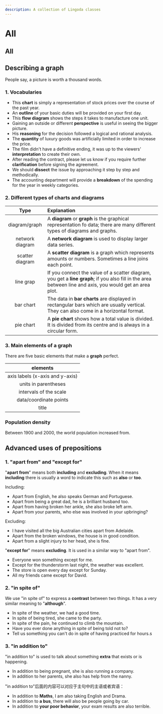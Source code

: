 ```yaml
---
description: A collection of Lingoda classes
---
```


# All

## All

## Describing a graph

People say, a picture is worth a thousand words.

### 1. Vocabularies

* This **chart** is simply a representation of stock prices over the course of the past year.
* An **outline** of your basic duties will be provided on your first day.
* This **flow diagram** shows the steps it takes to manufacture one unit.
* Gaining an outside or different **perspective** is useful in seeing the bigger picture.
* His **reasoning** for the decision followed a logical and rational analysis.
* The **quantity** of luxury goods was artificially limited in order to increase the price.
* The film didn't have a definitive ending, it was up to the viewers' **interpretation** to create their own.
* After reading the contract, please let us know if you require further **clarification** before signing the agreement.
* We should **dissect** the issue by approaching it step by step and methodically.
* The accounting department will provide a **breakdown** of the spending for the year in weekly categories.

### 2. Different types of charts and diagrams

| Type | Explanation |
| :---: | :--- |
| diagram/graph | A **diagram** or **graph** is the graphical representation fo data; there are many different types of diagrams and graphs. |
| network diagram | A **network diagram** is used to display larger data series. |
| scatter diagram | A **scatter diagram** is a graph which represents amounts or numbers. Sometimes a line joins each point. |
| line grap | If you connect the value of a scatter diagram, you get a **line graph**; if you also fill in the area between line and axis, you would get an area plot. |
| bar chart | The data in **bar charts** are displayed in rectangular bars which are usually vertical. They can also come in a horizontal format. |
| pie chart | A **pie chart** shows how a total value is divided. It is divided from its centre and is always in a circular form. |

### 3. Main elements of a graph

There are five basic elements that make a **graph** perfect.

| elements |
| :---: |
| axis labels \(x-axis and y-axis\) |
| units in parentheses |
| intervals of the scale |
| data/coordinate points |
| title |

### Population density

Between 1900 and 2000, the world population increased from.



## Advanced uses of prepositions

### 1. "apart from" and "except for"

"**apart from**" means both **including** and **excluding**. When it means **including** there is usually a word to indicate this such as **also** or **too**.

Including:

* Apart from English, he also speaks German and Portuguese.
* Apart from being a great dad, he is a brilliant husband too.
* Apart from having broken her ankle, she also broke left arm.
* Apart from your parents, who else was involved in your upbringing?

Excluding:

* I have visited all the big Australian cities apart from Adelaide.
* Apart from the broken windows, the house is in good condition.
* Apart from a slight injury to her head, she is fine.

"**except for**" means **excluding**. It is used in a similar way to "apart from".

* Everyone won something except for me.
* Except for the thunderstorm last night, the weather was excellent.
* The store is open every day except for Sunday.
* All my friends came except for David.

### 2. "in spite of"

We use "in spite of" to express a **contrast** between two things. It has a very similar meaning to "**although**".

* In spite of the weather, we had a good time.
* In spite of being tired, she came to the party.
* In spite of the pain, he continued to climb the mountain.
* Have you ever done anything in spite of being told not to?
* Tell us something you can't do in spite of having practiced for hours.s

### 3. "in addition to"

"in addition to" is used to talk about something **extra** that exists or is happening.

* In addition to being pregnant, she is also running a company.
* In addition to her parents, she also has help from the nanny.

"in addition to"后面的内容可以对应于主句中的主语或者宾语：

* In addition to **Maths**, I am also taking English and Drama.
* In addition to **a bus**, there will also be people going by car.
* In addition to **your poor behavior**, your exam results are also terrible.



